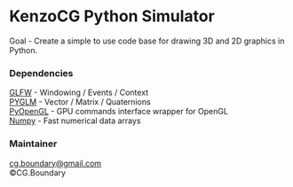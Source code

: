 # KenzoCG Python Simulator
Goal - Create a simple to use code base for drawing 3D and 2D graphics in Python.

### Dependencies
[GLFW](https://pypi.org/project/glfw) - Windowing / Events / Context <br>
[PYGLM](https://pypi.org/project/pyglm) - Vector / Matrix / Quaternions <br>
[PyOpenGL](https://pypi.org/project/PyOpenGL) - GPU commands interface wrapper for OpenGL <br>
[Numpy](https://pypi.org/project/numpy) - Fast numerical data arrays <br>

### Maintainer
cg.boundary@gmail.com <br>
©CG.Boundary <br>


